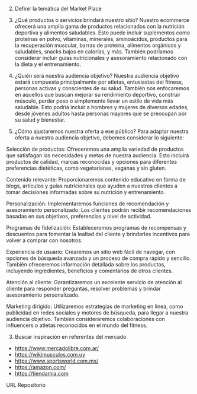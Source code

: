2. Definir la temática del Market Place

1. ¿Qué productos o servicios brindará nuestro sitio?
Nuestro ecommerce ofrecerá una amplia gama de productos relacionados con la nutrición deportiva y alimentos saludables. Esto puede incluir suplementos como proteínas en polvo, vitaminas, minerales, aminoácidos, productos para la recuperación muscular, barras de proteína, alimentos orgánicos y saludables, snacks bajos en calorías, y más. También podríamos considerar incluir guías nutricionales y asesoramiento relacionado con la dieta y el entrenamiento.

2. ¿Quién será nuestra audiencia objetivo?
Nuestra audiencia objetivo estará compuesta principalmente por atletas, entusiastas del fitness, personas activas y conscientes de su salud. También nos enfocaremos en aquellos que buscan mejorar su rendimiento deportivo, construir músculo, perder peso o simplemente llevar un estilo de vida más saludable. Esto podría incluir a hombres y mujeres de diversas edades, desde jóvenes adultos hasta personas mayores que se preocupan por su salud y bienestar.

3. ¿Cómo ajustaremos nuestra oferta a ese público?
Para adaptar nuestra oferta a nuestra audiencia objetivo, debemos considerar lo siguiente:

Selección de productos: Ofreceremos una amplia variedad de productos que satisfagan las necesidades y metas de nuestra audiencia. Esto incluirá productos de calidad, marcas reconocidas y opciones para diferentes preferencias dietéticas, como vegetarianas, veganas y sin gluten.

Contenido relevante: Proporcionaremos contenido educativo en forma de blogs, artículos y guías nutricionales que ayuden a nuestros clientes a tomar decisiones informadas sobre su nutrición y entrenamiento.

Personalización: Implementaremos funciones de recomendación y asesoramiento personalizado. Los clientes podrán recibir recomendaciones basadas en sus objetivos, preferencias y nivel de actividad.

Programas de fidelización: Estableceremos programas de recompensas y descuentos para fomentar la lealtad del cliente y brindarles incentivos para volver a comprar con nosotros.

Experiencia de usuario: Crearemos un sitio web fácil de navegar, con opciones de búsqueda avanzada y un proceso de compra rápido y sencillo. También ofreceremos información detallada sobre los productos, incluyendo ingredientes, beneficios y comentarios de otros clientes.

Atención al cliente: Garantizaremos un excelente servicio de atención al cliente para responder preguntas, resolver problemas y brindar asesoramiento personalizado.

Marketing dirigido: Utilizaremos estrategias de marketing en línea, como publicidad en redes sociales y motores de búsqueda, para llegar a nuestra audiencia objetivo. También consideraremos colaboraciones con influencers o atletas reconocidos en el mundo del fitness.


3. Buscar inspiración en referentes del mercado

- https://www.mercadolibre.com.ar/
- https://wikimusculos.com.uy
- https://www.sportsworld.com.mx/
- https://amazon.com/
- https://tiendamia.com

URL Repositorio





